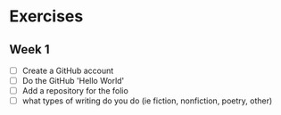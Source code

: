# Exercises

## Week 1

- [ ] Create a GitHub account
- [ ] Do the GitHub 'Hello World'
- [ ] Add a repository for the folio
- [ ] what types of writing do you do (ie fiction, nonfiction, poetry, other)
